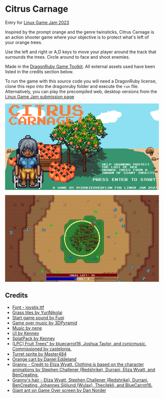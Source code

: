 # Citrus Carnage

Entry for [Linux Game Jam 2023](https://itch.io/jam/linux-game-jam2023)

Inspired by the prompt orange and the genre twinsticks, Citrus Carnage is an action shooter game where your objective is to protect what's left of your orange trees.

Use the left and right or A,D keys to move your player around the track that surrounds the trees. Circle around to face and shoot enemies.

Made in the [DragonRuby Game Toolkit](https://dragonruby.org/toolkit/game). All external assets used have been listed in the credits section below.

To run the game with this source code you will need a DragonRuby license, clone this repo into the dragonruby folder and execute the `run` file. Alternatively, you can play the precompiled web, desktop versions from the [Linux Game Jam submission page](#TODO_ADD_ITCH_LINK)

![Start screen](start_screen.png)

![Gameplay](screenshot1.png)


## Credits

- [Font - joystix.ttf](https://typodermicfonts.com/proportional-joystix/)
- [Grass tiles by YuriNikolai](https://opengameart.org/content/grass-textures-tiles)
- [Start game sound by Fupi](https://opengameart.org/content/8bit-menu-select)
- [Game over music by 3DPyramid](https://opengameart.org/content/game-over-8bit-music)
- [Music by nene](https://opengameart.org/content/theme-song-8-bit)
- [UI by Kenney](https://kenney.nl/assets/ui-pack-rpg-expansion)
- [SplatPack by Kenney](https://kenney.nl/assets/splat-pack)
- [\[LPC\] Fruit Trees" by bluecarrot16, Joshua Taylor, and cynicmusic. Commissioned by castelonia.](https://opengameart.org/content/lpc-fruit-trees)
- [Turret sprite by Master484](https://opengameart.org/content/vertical-shmup-set-2-m484-games)
- [Orange cart by Daniel Eddeland](https://opengameart.org/content/lpc-orange-trees)
- [Granny - Credit to Eliza Wyatt. Clothing is based on the character animations by Stephen Challener (Redshrike), Durrani, Eliza Wyatt, and BenCreating.](https://opengameart.org/content/lpc-revised-elders)
- [Granny's hair - Eliza Wyatt, Stephen Challener (Redshrike), Durrani, BenCreating, Johannes Sjölund (Wulax), Thecilekli, and BlueCarrot16.](https://opengameart.org/content/lpc-revised-character-basics)
- [Giant ant on Game Over screen by Dan Norder](https://opengameart.org/content/ant-art)

